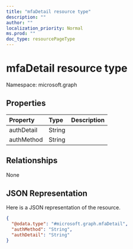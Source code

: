 ```yaml
---
title: "mfaDetail resource type"
description: ""
author: ""
localization_priority: Normal
ms.prod: ""
doc_type: resourcePageType
---
```


# mfaDetail resource type


Namespace: microsoft.graph



## Properties
|Property|Type|Description|
|:---|:---|:---|
|authDetail|String||
|authMethod|String||

## Relationships
None

## JSON Representation
Here is a JSON representation of the resource.
<!-- {
  "blockType": "resource",
  "@odata.type": "microsoft.graph.mfaDetail"
}
-->
``` json
{
  "@odata.type": "#microsoft.graph.mfaDetail",
  "authMethod": "String",
  "authDetail": "String"
}
```

